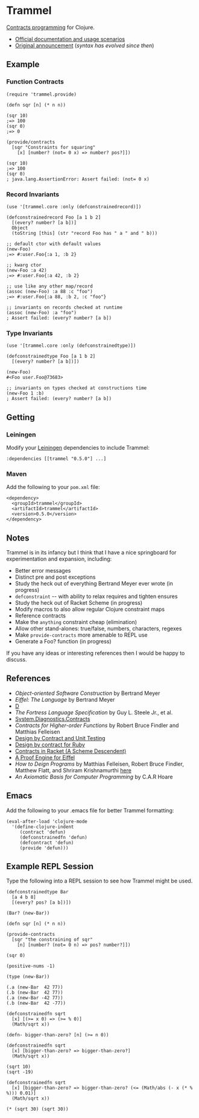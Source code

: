 Trammel
=======

[Contracts programming](http://c2.com/cgi/wiki?DesignByContract) for Clojure.

- [Official documentation and usage scenarios](http://fogus.me/fun/trammel/)
- [Original announcement](http://blog.fogus.me/2010/05/25/trammel-contracts-programming-for-clojure/) (*syntax has evolved since then*)

Example
-------

### Function Contracts

    (require 'trammel.provide)
    
    (defn sqr [n] (* n n))
    
    (sqr 10)
    ;=> 100
    (sqr 0)
    ;=> 0
    
    (provide/contracts 
      [sqr "Constraints for squaring" 
        [x] [number? (not= 0 x) => number? pos?]])
    
    (sqr 10)
    ;=> 100
    (sqr 0)
    ; java.lang.AssertionError: Assert failed: (not= 0 x)

### Record Invariants

    (use '[trammel.core :only (defconstrainedrecord)])
    
    (defconstrainedrecord Foo [a 1 b 2]
      [(every? number? [a b])]
      Object
      (toString [this] (str "record Foo has " a " and " b)))
    
    ;; default ctor with default values
    (new-Foo)
    ;=> #:user.Foo{:a 1, :b 2}
    
    ;; kwarg ctor
    (new-Foo :a 42)
    ;=> #:user.Foo{:a 42, :b 2}
    
    ;; use like any other map/record
    (assoc (new-Foo) :a 88 :c "foo")
    ;=> #:user.Foo{:a 88, :b 2, :c "foo"}
    
    ;; invariants on records checked at runtime    
    (assoc (new-Foo) :a "foo")
    ; Assert failed: (every? number? [a b])

### Type Invariants

    (use '[trammel.core :only (defconstrainedtype)])
    
    (defconstrainedtype Foo [a 1 b 2]
      [(every? number? [a b])])
    
    (new-Foo)
    #<Foo user.Foo@73683>
    
    ;; invariants on types checked at constructions time
    (new-Foo 1 :b)
    ; Assert failed: (every? number? [a b])

Getting
-------

### Leiningen

Modify your [Leiningen](http://github.com/technomancy/leiningen) dependencies to include Trammel:

    :dependencies [[trammel "0.5.0"] ...]    

### Maven

Add the following to your `pom.xml` file:

    <dependency>
      <groupId>trammel</groupId>
      <artifactId>trammel</artifactId>
      <version>0.5.0</version>
    </dependency>

Notes
-----

Trammel is in its infancy but I think that I have a nice springboard for experimentation and expansion, including:

  - Better error messages
  - Distinct pre and post exceptions
  - Study the heck out of everything Bertrand Meyer ever wrote (in progress)
  - `defconstraint` -- with ability to relax requires and tighten ensures
  - Study the heck out of Racket Scheme (in progress)
  - Modify macros to also allow regular Clojure constraint maps
  - Reference contracts
  - Make the `anything` constraint cheap (elimination)
  - Allow other stand-alones: true/false, numbers, characters, regexes
  - Make `provide-contracts` more amenable to REPL use
  - Generate a Foo? function  (in progress) 

If you have any ideas or interesting references then I would be happy to discuss.

References
----------

- *Object-oriented Software Construction* by Bertrand Meyer
- *Eiffel: The Language* by Bertrand Meyer
- [D](http://www.digitalmars.com/d/2.0/dbc.html)
- *The Fortress Language Specification* by Guy L. Steele Jr., et al.
- [System.Diagnostics.Contracts](http://msdn.microsoft.com/en-us/library/system.diagnostics.contracts.aspx)
- *Contracts for Higher-order Functions* by Robert Bruce Findler and Matthias Felleisen
- [Design by Contract and Unit Testing](http://onestepback.org/index.cgi/Tech/Programming/DbcAndTesting.html)
- [Design by contract for Ruby](http://split-s.blogspot.com/2006/02/design-by-contract-for-ruby.html)
- [Contracts in Racket (A Scheme Descendent)](http://pre.plt-scheme.org/docs/html/guide/contracts.html)
- [A Proof Engine for Eiffel](http://tecomp.sourceforge.net/index.php?file=doc/papers/proof/engine)
- *How to Deign Programs* by Matthias Felleisen, Robert Bruce Findler, Matthew Flatt, and Shriram Krishnamurthi [here](http://www.htdp.org/2003-09-26/Book/)
- *An Axiomatic Basis for Computer Programming* by C.A.R Hoare

Emacs
-----

Add the following to your .emacs file for better Trammel formatting:

    (eval-after-load 'clojure-mode
      '(define-clojure-indent
         (contract 'defun)
         (defconstrainedfn 'defun)
         (defcontract 'defun)
         (provide 'defun)))


Example REPL Session
--------------------

Type the following into a REPL session to see how Trammel might be used.

    (defconstrainedtype Bar 
      [a 4 b 8] 
      [(every? pos? [a b])])
    
    (Bar? (new-Bar))
    
    (defn sqr [n] (* n n))
    
    (provide-contracts
      [sqr "the constraining of sqr" 
        [n] [number? (not= 0 n) => pos? number?]])
    
    (sqr 0)

    (positive-nums -1)

    (type (new-Bar))
    
    (.a (new-Bar  42 77))
    (.b (new-Bar  42 77))
    (.a (new-Bar -42 77))
    (.b (new-Bar  42 -77))

    (defconstrainedfn sqrt
      [x] [(>= x 0) => (>= % 0)]
      (Math/sqrt x))
    
    (defn- bigger-than-zero? [n] (>= n 0))
    
    (defconstrainedfn sqrt
      [x] [bigger-than-zero? => bigger-than-zero?]
      (Math/sqrt x))
    
    (sqrt 10)
    (sqrt -19)
    
    (defconstrainedfn sqrt
      [x] [bigger-than-zero? => bigger-than-zero? (<= (Math/abs (- x (* % %))) 0.01)]
      (Math/sqrt x))
    
    (* (sqrt 30) (sqrt 30))
